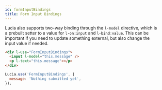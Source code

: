 ```yaml
---
id: formInputBindings
title: Form Input Bindings
---
```


Lucia also supports two-way binding through the `l-model` directive, which is a prebuilt setter to a value for `l-on:input` and `l-bind:value`. This can be important if you need to update something external, but also change the input value if needed.

```html
<div l-use="FormInputBindings">
  <input l-model="this.message" />
  <p l-text="this.message"></p>
</div>
```

```javascript
Lucia.use('FormInputBindings', {
  message: 'Nothing submitted yet',
});
```
